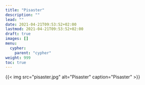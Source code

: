 ```yaml
---
title: "Pisaster"
description: ""
lead: ""
date: 2021-04-21T09:53:52+02:00
lastmod: 2021-04-21T09:53:52+02:00
draft: true
images: []
menu: 
  cypher:
    parent: "cypher"
weight: 999
toc: true
---
```


{{< img src="pisaster.jpg" alt="Pisaster" caption="Pisaster" >}}
